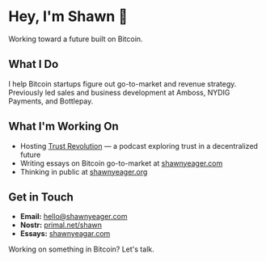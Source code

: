 # Hey, I'm Shawn 👋

Working toward a future built on Bitcoin.

## What I Do

I help Bitcoin startups figure out go-to-market and revenue strategy. Previously led sales and business development at Amboss, NYDIG Payments, and Bottlepay.

## What I'm Working On

- Hosting [Trust Revolution](https://trustrevolution.co) — a podcast exploring trust in a decentralized future
- Writing essays on Bitcoin go-to-market at [shawnyeager.com](https://shawnyeager.com)
- Thinking in public at [shawnyeager.org](https://shawnyeager.org)

## Get in Touch

- **Email:** hello@shawnyeager.com
- **Nostr:** [primal.net/shawn](https://primal.net/shawn)
- **Essays:** [shawnyeagar.com](https://shawnyeager.com)

Working on something in Bitcoin? Let's talk.